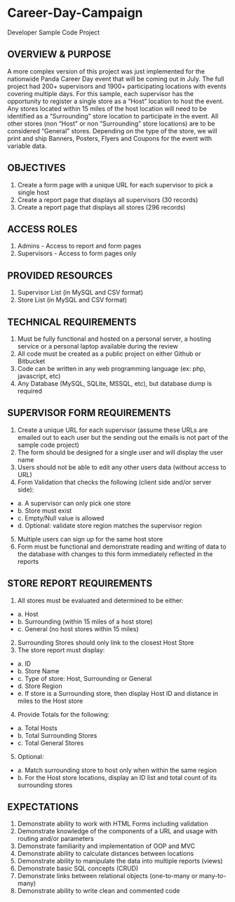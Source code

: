 # Career-Day-Campaign
Developer Sample Code Project

## OVERVIEW & PURPOSE
A more complex version of this project was just implemented for the nationwide Panda Career Day event that will be coming out in July. The full project had 200+ supervisors and 1900+ participating locations with events covering multiple days.
For this sample, each supervisor has the opportunity to register a single store as a “Host” location to host the event.
Any stores located within 15 miles of the host location will need to be identified as a “Surrounding” store location to participate in the event.
All other stores (non “Host” or non “Surrounding” store locations) are to be considered “General” stores.
Depending on the type of the store, we will print and ship Banners, Posters, Flyers and Coupons for the event with variable data.

## OBJECTIVES
1. Create a form page with a unique URL for each supervisor to pick a single host
2. Create a report page that displays all supervisors (30 records)
3. Create a report page that displays all stores (296 records)

## ACCESS ROLES
1. Admins - Access to report and form pages
2. Supervisors - Access to form pages only

## PROVIDED RESOURCES
1. Supervisor List (in MySQL and CSV format)
2. Store List (in MySQL and CSV format)

## TECHNICAL REQUIREMENTS
1. Must be fully functional and hosted on a personal server, a hosting service or a personal laptop available during the review
2. All code must be created as a public project on either Github or Bitbucket
3. Code can be written in any web programming language (ex: php, javascript, etc)
4. Any Database (MySQL, SQLite, MSSQL, etc), but database dump is required

## SUPERVISOR FORM REQUIREMENTS
1. Create a unique URL for each supervisor (assume these URLs are emailed out to each user but the sending out the emails is not part of the sample code project)
2. The form should be designed for a single user and will display the user name
3. Users should not be able to edit any other users data (without access to URL)
4. Form Validation that checks the following (client side and/or server side):
* a. A supervisor can only pick one store
* b. Store must exist
* c. Empty/Null value is allowed
* d. Optional: validate store region matches the supervisor region
5. Multiple users can sign up for the same host store
6. Form must be functional and demonstrate reading and writing of data to the
database with changes to this form immediately reflected in the reports

## STORE REPORT REQUIREMENTS
1. All stores must be evaluated and determined to be either: 
* a. Host
* b. Surrounding (within 15 miles of a host store)
* c. General (no host stores within 15 miles)
2. Surrounding Stores should only link to the closest Host Store
3. The store report must display:
* a. ID
* b. Store Name
* c. Type of store: Host, Surrounding or General
* d. Store Region
* e. If store is a Surrounding store, then display Host ID and distance in miles to
the Host store
4. Provide Totals for the following:
* a. Total Hosts
* b. Total Surrounding Stores
* c. Total General Stores
5. Optional:
* a. Match surrounding store to host only when within the same region
* b. For the Host store locations, display an ID list and total count of its
surrounding stores

## EXPECTATIONS
1. Demonstrate ability to work with HTML Forms including validation
2. Demonstrate knowledge of the components of a URL and usage with routing
and/or parameters
3. Demonstrate familiarity and implementation of OOP and MVC
4. Demonstrate ability to calculate distances between locations
5. Demonstrate ability to manipulate the data into multiple reports (views)
6. Demonstrate basic SQL concepts (CRUD)
7. Demonstrate links between relational objects (one-to-many or many-to-many)
8. Demonstrate ability to write clean and commented code
